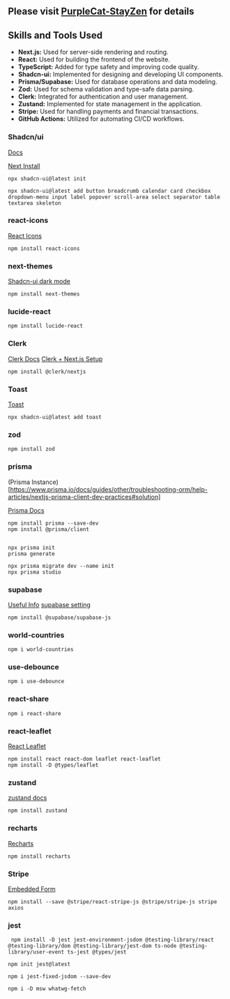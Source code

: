 ## Please visit [PurpleCat-StayZen](https://purplecat-stayzen.vercel.app) for details

## Skills and Tools Used

- **Next.js:** Used for server-side rendering and routing.
- **React:** Used for building the frontend of the website.
- **TypeScript:** Added for type safety and improving code quality.
- **Shadcn-ui:** Implemented for designing and developing UI components.
- **Prisma/Supabase:** Used for database operations and data modeling.
- **Zod:** Used for schema validation and type-safe data parsing.
- **Clerk:** Integrated for authentication and user management.
- **Zustand:** Implemented for state management in the application.
- **Stripe:** Used for handling payments and financial transactions.
- **GitHub Actions:** Utilized for automating CI/CD workflows.

### Shadcn/ui

[Docs](https://ui.shadcn.com/)

[Next Install](https://ui.shadcn.com/docs/installation/next)

```
npx shadcn-ui@latest init

npx shadcn-ui@latest add button breadcrumb calendar card checkbox dropdown-menu input label popover scroll-area select separator table textarea skeleton

```

### react-icons

[React Icons](https://react-icons.github.io/react-icons/)

```
npm install react-icons

```

### next-themes

[Shadcn-ui dark mode](https://ui.shadcn.com/docs/dark-mode/next)

```
npm install next-themes

```

### lucide-react

```
npm install lucide-react

```

### Clerk

[Clerk Docs](https://clerk.com/)
[Clerk + Next.js Setup](https://clerk.com/docs/quickstarts/nextjs)

```
npm install @clerk/nextjs

```

### Toast

[Toast](https://ui.shadcn.com/docs/components/toast)

```
npx shadcn-ui@latest add toast

```

### zod

```
npm install zod

```

### prisma

(Prisma Instance)[https://www.prisma.io/docs/guides/other/troubleshooting-orm/help-articles/nextjs-prisma-client-dev-practices#solution]

[Prisma Docs](https://www.prisma.io/docs/concepts/components/prisma-client/crud)

```
npm install prisma --save-dev
npm install @prisma/client


npx prisma init
prisma generate

npx prisma migrate dev --name init
npx prisma studio

```

### supabase

[Useful Info](https://supabase.com/partners/integrations/prisma)
[supabase setting](https://supabase.com/dashboard/project/qznnseygugjjcdbpnfho/settings/database)

```
npm install @supabase/supabase-js

```

### world-countries

```
npm i world-countries

```

### use-debounce

```
npm i use-debounce

```

### react-share

```
npm i react-share

```

### react-leaflet

[React Leaflet](https://react-leaflet.js.org/)

```
npm install react react-dom leaflet react-leaflet
npm install -D @types/leaflet

```

### zustand

[zustand docs](https://docs.pmnd.rs/zustand/getting-started/introduction)

```
npm install zustand

```

### recharts

[Recharts](https://recharts.org/en-US/)

```
npm install recharts

```

### Stripe

[Embedded Form](https://docs.stripe.com/checkout/embedded/quickstart)

```
npm install --save @stripe/react-stripe-js @stripe/stripe-js stripe axios

```

### jest

```
 npm install -D jest jest-environment-jsdom @testing-library/react @testing-library/dom @testing-library/jest-dom ts-node @testing-library/user-event ts-jest @types/jest

npm init jest@latest

npm i jest-fixed-jsdom --save-dev

npm i -D msw whatwg-fetch

```
